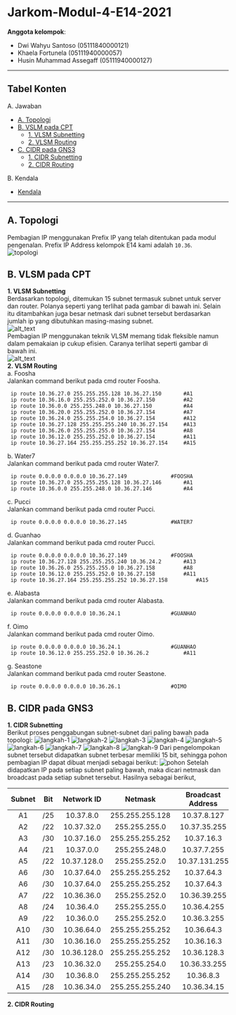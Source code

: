# Jarkom-Modul-4-E14-2021

**Anggota kelompok**:

- Dwi Wahyu Santoso (05111840000121)
- Khaela Fortunela (05111940000057)
- Husin Muhammad Assegaff (05111940000127)

---

## Tabel Konten

A. Jawaban

- [A. Topologi](#a-topologi)
- [B. VSLM pada CPT](#b-vlsm-pada-cpt)
  - [1. VLSM Subnetting](#1-vlsm-subnetting)
  - [2. VLSM Routing](#2-vlsm-routing)
- [C. CIDR pada GNS3](#c-cidr-pada-gns3)
  - [1. CIDR Subnetting](#1-cidr-subnetting)
  - [2. CIDR Routing](#2-cidr-routing)

B. Kendala

- [Kendala](#kendala)

---

## A. Topologi

Pembagian IP menggunakan Prefix IP yang telah ditentukan pada modul pengenalan. Prefix IP Address kelompok E14 kami adalah `10.36`. <br>
![topologi](img/topologi.PNG)

## B. VLSM pada CPT

   **1. VLSM Subnetting**<br>
     Berdasarkan topologi, ditemukan 15 subnet termasuk subnet untuk server dan router. Polanya seperti yang terlihat pada gambar di bawah ini. Selain itu ditambahkan juga besar netmask dari subnet tersebut berdasarkan jumlah ip yang dibutuhkan masing-masing subnet.
     <br> 
     ![alt_text](img/vlsm-subnetting.PNG)
     <br>
     Pembagian IP menggunakan teknik VLSM memang tidak fleksible namun dalam pemakaian ip cukup efisien. Caranya terlihat seperti gambar di bawah ini.
     <br>
     ![alt_text](img/vlsm-ip-arr.PNG)<br>
   **2. VLSM Routing**<br>
     a. Foosha<br>
     Jalankan command berikut pada cmd router Foosha.
     
     ip route 10.36.27.0 255.255.255.128 10.36.27.150	    #A1
     ip route 10.36.16.0 255.255.252.0 10.36.27.150		    #A2
     ip route 10.36.0.0 255.255.248.0 10.36.27.150		    #A4
     ip route 10.36.20.0 255.255.252.0 10.36.27.154		    #A7
     ip route 10.36.24.0 255.255.254.0 10.36.27.154		    #A12
     ip route 10.36.27.128 255.255.255.240 10.36.27.154	    #A13
     ip route 10.36.26.0 255.255.255.0 10.36.27.154		    #A8
     ip route 10.36.12.0 255.255.252.0 10.36.27.154		    #A11
     ip route 10.36.27.164 255.255.255.252 10.36.27.154	    #A15
        
  b. Water7<br>
     Jalankan command berikut pada cmd router Water7.
        
     ip route 0.0.0.0 0.0.0.0 10.36.27.149			    #FOOSHA
     ip route 10.36.27.0 255.255.255.128 10.36.27.146	    #A1
     ip route 10.36.0.0 255.255.248.0 10.36.27.146		    #A4
        
        
  c. Pucci<br>
     Jalankan command berikut pada cmd router Pucci.<br>
     
     ip route 0.0.0.0 0.0.0.0 10.36.27.145			    #WATER7
     
        
  d. Guanhao<br>
        Jalankan command berikut pada cmd router Pucci.<br>
     
     ip route 0.0.0.0 0.0.0.0 10.36.27.149			    #FOOSHA
     ip route 10.36.27.128 255.255.255.240 10.36.24.2	    #A13
     ip route 10.36.26.0 255.255.255.0 10.36.27.158		    #A8
     ip route 10.36.12.0 255.255.252.0 10.36.27.158		    #A11
     ip route 10.36.27.164 255.255.255.252 10.36.27.158  	    #A15
     
        
  e. Alabasta<br>
     Jalankan command berikut pada cmd router Alabasta.<br>
    
     ip route 0.0.0.0 0.0.0.0 10.36.24.1			    #GUANHAO
    

  f. Oimo<br>
     Jalankan command berikut pada cmd router Oimo.<br>
    
     ip route 0.0.0.0 0.0.0.0 10.36.24.1			    #GUANHAO
     ip route 10.36.12.0 255.255.252.0 10.36.26.2		    #A11
     

  g. Seastone<br>
     Jalankan command berikut pada cmd router Seastone.<br>
     
     ip route 0.0.0.0 0.0.0.0 10.36.26.1			    #OIMO
    

## B. CIDR pada GNS3

   **1. CIDR Subnetting**<br>
         Berikut proses penggabungan subnet-subnet dari paling bawah pada topologi:
         ![langkah-1](img/CIDR/langkah-1.jpg)
         ![langkah-2](img/CIDR/langkah-2.jpg)
         ![langkah-3](img/CIDR/langkah-3.jpg)
         ![langkah-4](img/CIDR/langkah-4.jpg)
         ![langkah-5](img/CIDR/langkah-5.jpg)
         ![langkah-6](img/CIDR/langkah-6.jpg)
         ![langkah-7](img/CIDR/langkah-7.jpg)
         ![langkah-8](img/CIDR/langkah-8.jpg)
         ![langkah-9](img/CIDR/langkah-9.jpg)
         Dari pengelompokan subnet tersebut didapatkan subnet terbesar memiliki 15 bit, sehingga pohon pembagian IP dapat dibuat menjadi sebagai berikut:
         ![pohon](img/CIDR/pohon.jpg)
         Setelah didapatkan IP pada setiap subnet paling bawah, maka dicari netmask dan broadcast pada setiap subnet tersebut. Hasilnya sebagai berikut,
         <table>
            <thead>
               <tr>
                     <th  style="text-align: center;">Subnet</th>
                     <th  style="text-align: center;">Bit</th>
                     <th  style="text-align: center;">Network ID</th>
                     <th  style="text-align: center;">Netmask</th>
                     <th  style="text-align: center;">Broadcast Address</th>
               </tr>
            </thead>
            <tbody>
               <tr>
                     <td  style="text-align: center;">A1</td>
                     <td  style="text-align: center;">/25</td>
                     <td  style="text-align: center;">10.37.8.0</td>
                     <td  style="text-align: center;">255.255.255.128</td>
                     <td  style="text-align: center;">10.37.8.127</td>
               </tr>
                  <tr>
                     <td  style="text-align: center;">A2</td>
                     <td  style="text-align: center;">/22</td>
                     <td  style="text-align: center;">10.37.32.0</td>
                     <td  style="text-align: center;">255.255.255.0</td>
                     <td  style="text-align: center;">10.37.35.255</td>
               </tr>
                  <tr>
                     <td  style="text-align: center;">A3</td>
                     <td  style="text-align: center;">/30</td>
                     <td  style="text-align: center;">10.37.16.0</td>
                     <td  style="text-align: center;">255.255.255.252</td>
                     <td  style="text-align: center;">10.37.16.3</td>
               </tr>
                  <tr>
                     <td  style="text-align: center;">A4</td>
                     <td  style="text-align: center;">/21</td>
                     <td  style="text-align: center;">10.37.0.0</td>
                     <td  style="text-align: center;">255.255.248.0</td>
                     <td  style="text-align: center;">10.37.7.255</td>
               </tr>
                  <tr>
                     <td  style="text-align: center;">A5</td>
                     <td  style="text-align: center;">/22</td>
                     <td  style="text-align: center;">10.37.128.0</td>
                     <td  style="text-align: center;">255.255.252.0</td>
                     <td  style="text-align: center;">10.37.131.255</td>
               </tr>
                  <tr>
                     <td  style="text-align: center;">A6</td>
                     <td  style="text-align: center;">/30</td>
                     <td  style="text-align: center;">10.37.64.0</td>
                     <td  style="text-align: center;">255.255.255.252</td>
                     <td  style="text-align: center;">10.37.64.3</td>
               </tr>
               <tr>
                     <td  style="text-align: center;">A6</td>
                     <td  style="text-align: center;">/30</td>
                     <td  style="text-align: center;">10.37.64.0</td>
                     <td  style="text-align: center;">255.255.255.252</td>
                     <td  style="text-align: center;">10.37.64.3</td>
               </tr>
               <tr>
                     <td  style="text-align: center;">A7</td>
                     <td  style="text-align: center;">/22</td>
                     <td  style="text-align: center;">10.36.36.0</td>
                     <td  style="text-align: center;">255.255.252.0</td>
                     <td  style="text-align: center;">10.36.39.255</td>
               </tr>
               <tr>
                     <td  style="text-align: center;">A8</td>
                     <td  style="text-align: center;">/24</td>
                     <td  style="text-align: center;">10.36.4.0</td>
                     <td  style="text-align: center;">255.255.255.0</td>
                     <td  style="text-align: center;">10.36.4.255</td>
               </tr>
               <tr>
                     <td  style="text-align: center;">A9</td>
                     <td  style="text-align: center;">/22</td>
                     <td  style="text-align: center;">10.36.0.0</td>
                     <td  style="text-align: center;">255.255.252.0</td>
                     <td  style="text-align: center;">10.36.3.255</td>
               </tr>
               <tr>
                     <td  style="text-align: center;">A10</td>
                     <td  style="text-align: center;">/30</td>
                     <td  style="text-align: center;">10.36.64.0</td>
                     <td  style="text-align: center;">255.255.255.252</td>
                     <td  style="text-align: center;">10.36.64.3</td>
               </tr>
               <tr>
                     <td  style="text-align: center;">A11</td>
                     <td  style="text-align: center;">/30</td>
                     <td  style="text-align: center;">10.36.16.0</td>
                     <td  style="text-align: center;">255.255.255.252</td>
                     <td  style="text-align: center;">10.36.16.3</td>
               </tr>
               <tr>
                     <td  style="text-align: center;">A12</td>
                     <td  style="text-align: center;">/30</td>
                     <td  style="text-align: center;">10.36.128.0</td>
                     <td  style="text-align: center;">255.255.255.252</td>
                     <td  style="text-align: center;">10.36.128.3</td>
               </tr>
               <tr>
                     <td  style="text-align: center;">A13</td>
                     <td  style="text-align: center;">/23</td>
                     <td  style="text-align: center;">10.36.32.0</td>
                     <td  style="text-align: center;">255.255.254.0</td>
                     <td  style="text-align: center;">10.36.33.255</td>
               </tr>
               <tr>
                     <td  style="text-align: center;">A14</td>
                     <td  style="text-align: center;">/30</td>
                     <td  style="text-align: center;">10.36.8.0</td>
                     <td  style="text-align: center;">255.255.255.252</td>
                     <td  style="text-align: center;">10.36.8.3</td>
               </tr>
               <tr>
                     <td  style="text-align: center;">A15</td>
                     <td  style="text-align: center;">/28</td>
                     <td  style="text-align: center;">10.36.34.0</td>
                     <td  style="text-align: center;">255.255.255.240</td>
                     <td  style="text-align: center;">10.36.34.15</td>
               </tr>
            </tbody>
         </table>
**2. CIDR Routing**<br>
